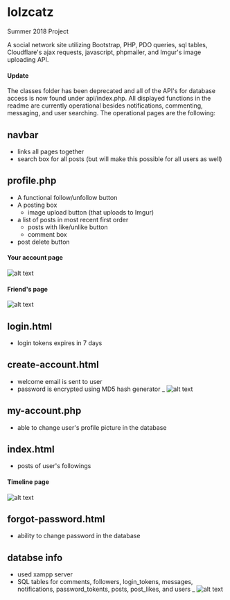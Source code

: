 # lolzcatz

Summer 2018 Project 

A social network site utilizing Bootstrap, PHP, PDO queries, sql tables, Cloudflare's ajax requests, javascript, phpmailer, and Imgur's image uploading API. 

#### Update
The classes folder has been deprecated and all of the API's for database access is now found under api/index.php. All displayed functions in the readme are currently operational besides notifications, commenting, messaging, and user searching. The operational pages are the following: 

## navbar
* links all pages together
* search box for all posts (but will make this possible for all users as well)
## profile.php
* A functional follow/unfollow button
* A posting box
  * image upload button (that uploads to Imgur)
* a list of posts in most recent first order
  * posts with like/unlike button
  * comment box
* post delete button
#### Your account page
![alt text](https://i.imgur.com/GKnHBi0.png)
#### Friend's page 
![alt text](https://i.imgur.com/pB0YQs0.png)
## login.html
* login tokens expires in 7 days 
## create-account.html
* welcome email is sent to user
* password is encrypted using MD5 hash generator 
_
![alt text](https://i.imgur.com/YozT9g2.png)
## my-account.php
* able to change user's profile picture in the database 
## index.html
* posts of user's followings 
#### Timeline page 
![alt text](https://i.imgur.com/vKedUIV.png)
## forgot-password.html 
* ability to change password in the database 
## databse info
* used xampp server
* SQL tables for comments, followers, login_tokens, messages, notifications, password_tokents, posts, post_likes, and users
_
![alt text](https://i.imgur.com/i5myKyh.png)






